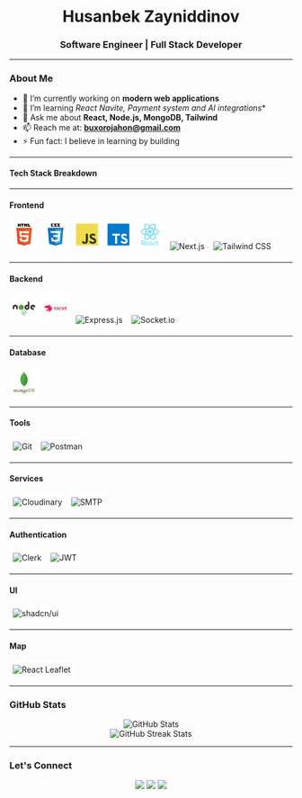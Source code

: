 <h1 align="center">Husanbek Zayniddinov</h1>
<h3 align="center">Software Engineer | Full Stack Developer</h3>

---

### About Me

- 🔭 I’m currently working on **modern web applications**
- 🌱 I’m learning *React Navite, Payment system  and AI integrations**
- 💬 Ask me about **React, Node.js, MongoDB, Tailwind**
- 📫 Reach me at: **buxorojahon@gmail.com**
- ⚡ Fun fact: I believe in learning by building

---

#### Tech Stack Breakdown
---

####  Frontend
<p align="left">
  <img src="https://raw.githubusercontent.com/devicons/devicon/master/icons/html5/html5-original-wordmark.svg" alt="HTML5" width="40" height="40" style="background:white; padding:6px; border-radius:8px;" />
  <img src="https://raw.githubusercontent.com/devicons/devicon/master/icons/css3/css3-original-wordmark.svg" alt="CSS3" width="40" height="40" style="background:white; padding:6px; border-radius:8px;" />
  <img src="https://raw.githubusercontent.com/devicons/devicon/master/icons/javascript/javascript-original.svg" alt="JavaScript" width="40" height="40" style="background:white; padding:6px; border-radius:8px;" />
  <img src="https://raw.githubusercontent.com/devicons/devicon/master/icons/typescript/typescript-original.svg" alt="TypeScript" width="40" height="40" style="background:white; padding:6px; border-radius:8px;" />
  <img src="https://raw.githubusercontent.com/devicons/devicon/master/icons/react/react-original-wordmark.svg" alt="React" width="40" height="40" style="background:white; padding:6px; border-radius:8px;" />
  <img src="https://images-cdn.openxcell.com/wp-content/uploads/2024/07/24154156/dango-inner-2.webp" alt="Next.js" width="40" height="40" style="background:white; padding:6px; border-radius:8px;" />
  <img src="https://www.vectorlogo.zone/logos/tailwindcss/tailwindcss-icon.svg" alt="Tailwind CSS" width="40" height="40" style="background:white; padding:6px; border-radius:8px;" />
</p>

---

####  Backend
<p align="left">
  <!-- Old tools -->
  <img src="https://raw.githubusercontent.com/devicons/devicon/master/icons/nodejs/nodejs-original-wordmark.svg" alt="Node.js" width="40" height="40" style="background:white;padding:6px;border-radius:8px;" />
  <img src="https://raw.githubusercontent.com/devicons/devicon/master/icons/nestjs/nestjs-original-wordmark.svg" alt="NestJS" width="40" height="40" style="background:white;padding:6px;border-radius:8px;" />
  <img src="https://img.icons8.com/ios7/512/FFFFFF/express-js.png" alt="Express.js" width="40" height="40" style="background:white;padding:6px;border-radius:8px;" />
  <!-- New -->
  <img src="https://upload.wikimedia.org/wikipedia/commons/thumb/9/96/Socket-io.svg/1200px-Socket-io.svg.png" alt="Socket.io" width="40" height="40" style="background:white;padding:6px;border-radius:8px;" />
</p>

---

####  Database
<p align="left">
  <img src="https://raw.githubusercontent.com/devicons/devicon/master/icons/mongodb/mongodb-original-wordmark.svg" alt="MongoDB" width="40" height="40" style="background:white;padding:6px;border-radius:8px;" />
</p>

---

####  Tools
<p align="left">
  <img src="https://www.vectorlogo.zone/logos/git-scm/git-scm-icon.svg" alt="Git" width="40" height="40" style="background:white;padding:6px;border-radius:8px;" />
  <img src="https://www.vectorlogo.zone/logos/getpostman/getpostman-icon.svg" alt="Postman" width="40" height="40" style="background:white;padding:6px;border-radius:8px;" />
</p>

---

####  Services
<p align="left">
  <img src="https://appexchange.salesforce.com/image_host/2b53bb52-3256-4cdb-860b-cbe896427aeb.png" alt="Cloudinary" width="40" height="40" style="background:white;padding:6px;border-radius:8px;" />
  <img src="https://flowmattic.com/wp-content/uploads/2023/06/icon-email.svg'" alt="SMTP" width="40" height="40" style="background:white;padding:6px;border-radius:8px;" />
</p>

---

####  Authentication
<p align="left">
  <img src="https://ph-files.imgix.net/297bc3d4-bd2e-4eaa-8fb6-a289cf61ea91.png?auto=format" alt="Clerk" width="40" height="40" style="background:white;padding:6px;border-radius:8px;" />
  <img src="https://jwt.io/img/pic_logo.svg" alt="JWT" width="40" height="40" style="background:white;padding:6px;border-radius:8px;" />
</p>

---

####  UI 
<p align="left">
  <img src="https://avatars.githubusercontent.com/u/139895814?s=200&v=4" alt="shadcn/ui" width="40" height="40" style="background:white;padding:6px;border-radius:8px;" />
</p>

---

####  Map 
<p align="left">
  <img src="https://react-leaflet.js.org/img/logo.svg" alt="React Leaflet" width="40" height="40" style="background:white;padding:6px;border-radius:8px;" />
</p>

---

### GitHub Stats

<div align="center">
  <img src="https://github-readme-stats.vercel.app/api?username=biohazardcoder&show_icons=true&theme=radical" alt="GitHub Stats"/>
</div>

<div align="center">
  <img src="https://github-readme-streak-stats.herokuapp.com/?user=biohazardcoder&theme=radical" alt="GitHub Streak Stats"/>
</div>

---

### Let's Connect

<p align="center">
  <a href="mailto:buxorojahon@gmail.com"><img src="https://img.shields.io/badge/-Email-red?style=for-the-badge&logo=gmail&logoColor=white" /></a>
  <a href="https://t.me/mrbiohazard"><img src="https://img.shields.io/badge/-Telegram-blue?style=for-the-badge&logo=telegram&logoColor=white" /></a>
  <a href="https://github.com/biohazardcoder"><img src="https://img.shields.io/badge/-GitHub-black?style=for-the-badge&logo=github&logoColor=white" /></a>
</p>
